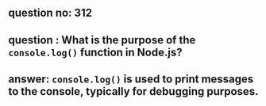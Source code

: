 
      
## question no: 312

## question : What is the purpose of the `console.log()` function in Node.js?

## answer: `console.log()` is used to print messages to the console, typically for debugging purposes.
      